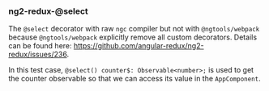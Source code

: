 ### ng2-redux-@select
The `@select` decorator with raw `ngc` compiler but not with `@ngtools/webpack` because `@ngtools/webpack` explicitly remove all custom decorators. Details can be found here: https://github.com/angular-redux/ng2-redux/issues/236.

In this test case, `@select() counter$: Observable<number>;` is used to get the counter observable so that we can access its value in the `AppComponent`.
